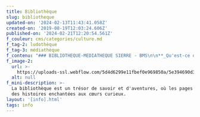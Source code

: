 ```yaml
---
title: Bibliothèque
slug: bibliotheque
updated-on: '2024-02-13T11:43:41.058Z'
created-on: '2019-08-19T12:03:24.606Z'
published-on: '2024-02-21T12:20:54.561Z'
f_couleur: cms/categories/culture.md
f_tag-2: ludothèque
f_tag-3: médiathèque
f_contenu: "### BIBLIOTHEQUE-MEDIATHEQUE SIERRE - BMS\n\n‍**_Qu'est-ce que je peux trouver à la bibliothèque ?_**\n\n*   Des livres\n*   Des CD\n*   Des DVD\n\nToutes ces choses, je peux les emprunter et les prendre à la maison.\n\n![BMS (Bibliothèque Médiathèque de Sierre)](https://uploads-ssl.webflow.com/5d4d6299e11fbef0e969850a/5dd6abc79bf51c78b633c3ba_bms2.jpeg)\n\n‍\n\nIl y a aussi un espace presse avec plus de 70 abonnements de revues et magazines à lire sur place.\n\nIl y a plusieurs places de travail et de repos. Il existe aussi un salon de lecture où on peut lire ou travailler au calme.\n\n*   trois postes pour la bureautique (Word, Excel, Publisher)\n*   deux postes Internet avec session limitées à 1h\n\nL'accès à tous les postes est aussi gratuit.  \n‍\n\n![](https://uploads-ssl.webflow.com/5d4d6299e11fbef0e969850a/5f84550cba3627e5f89ec60f_Image%20BMS%201.jpg)\n\n‍\n\n**_Comment faire pour emprunter des livres ?_**\n\n*   Pour prendre des livres à la bibliothèque, il faut **s'inscrire**.  \n    ‍\n\n**_Comment faire pour s'inscrire ?_**\n\n*   Il faut aller à la bibliothèque, avec une pièce d'identité et demander à la personne qui travaille de nous inscrire.\n*   L'inscription est gratuite et la carte de lecteur Bibliopass coûte CHF 10.-. Si tu possèdes déjà un bibliopass d'une autre bibliothèque, il suffira de le faire valider sans aucun frais.\n*   Une fois inscrit, il est possible à chaque fois d'emprunter tous les documents gratuitement. 20 documents maximum que ce soit des livres, des CD ou des DVD.\n*   Une quittance est donnée avec le nom des documents et la date de retour.\n*   Tu peux aussi gérer tes emprunts en ligne depuis ton compte lecteur. La bibliothécaire t'expliquera tout et répondra à tes questions.  \n    ‍\n\n**_Combien de temps je peux garder les documents que j'ai pris ?_**\n\n*   Les livres, les CD et les DVD documentaires peuvent être gardés pendant 28 jours.\n*   Les DVD de fictions sont prêtés pour 14 jours.\n\n#### **_Il est important de rendre les documents, le jour indiqué, sinon il faut payer une amende !_**\n\n**Adresse :** Rue Notre Dame des Marais 5, 3960 Sierre\n\n**Horaires :**\n\n*   **‍**Lundi de 9h00 à 12h00 et de 13h30 à 18h00\n*   Mardi de 9h00 à 12h00 et de 13h30 à 19h00\n*   Mercredi de 9h00 à 12h00 et de 13h30 à 18h00\n*   Jeudi de 9h00 à 12h00 et de 13h30 à 18h00\n*   Vendredi de 9h00 à 12h00 et de 13h30 à 18h00\n*   Samedi de 9h00 à 12h00 et de 13h30 à 17h00\n\nP\uFEFFendant les vacances d'été, la BMS est ouverte non-stop de 8h à 14h du lundi au vendredi. Fermée le samedi.\n\n[**J\uFEFFours de fermeture**](https://www.bmsierre.ch/telechargements/fermeture/)\n\n**Téléphone :** 027 452 02 51  \n‍**E-mail :** [**biblio@sierre.ch**](mailto:biblio.bms@bms.sierre.ch)  \n**Site Internet :** [**www.bmsierre.ch**](http://www.bmsierre.ch/)\n\n‍\n\n#### _Activités_\n\nLa bibliothèque organise plein d’activités sympas tout au long de l’année. Tu trouves toutes les infos sur leur site internet et tu peux aussi t’abonner à leur newsletter.\n\n**Adresse :** Rue Notre Dame des Marais 5, 3960 Sierre  \n‍**Téléphone :** 027 452 02 60  \n‍**E-mail :** [**biblio@sierre.ch**](mailto:biblio.bms@bms.sierre.ch)  \n**Site Internet :** [**www.bmsierre.ch**](http://www.bmsierre.ch/)\n\n‍\n\n![](https://uploads-ssl.webflow.com/5d4d6299e11fbef0e969850a/5f84536fb170b70caa0578f3_Image%20BMS.jpg)\n\n‍\n\n### MEDIATHEQUE DE LA HES-SO VALAIS\n\nLa médiathèque de la HES-SO est ouverte à tous. C'est une médiathèque spécialisée dans les domaines d'enseignement et de recherche.\n\n**Adresse :** Route de la Plaine 2, 3960 Sierre\n\n**Horaires (accès public) :**\n\n*   Lundi au vendredi de 8h à 17h\n\n‍**Téléphone :** 027 606 94 10  \n‍**E-mail :** [**biblio.sierre@hevs.ch  \n‍**](mailto:biblio.sierre@hevs.ch)**Site Internet :** [**www.mediatheques.hevs.ch**](https://www.hevs.ch/fr/mediatheques-hes-so-valais-wallis/mediatheques/)\n\n‍\n\n### LUDOTHEQUE\n\nIl existe également une ludothèque, c'est un espace pour les enfants, où ils peuvent jouer, lire et emprunter des jeux.\n\nC'est ouvert toute l'année, sauf pendant les vacances scolaires.\n\n**Adresse :** Avenue des Ecoles 13, 3960 Sierre\n\n**Horaires :**\n\n*   Mardi de 15h00 à 17h30\n*   Jeudi de 16h30 à 19h00\n*   Samedi de 10h00 à 11h30\n\n‍**Téléphone :** 027 455 55 03 pendant les heures d'ouverture  \n‍**E-mail :** [**info@ludosierre.ch  \n‍**](mailto:info@ludosierre.ch)**Site Internet :** [www.ludosierre.ch](https://www.ludosierre.ch/)"
f_image-2:
  url: >-
    https://uploads-ssl.webflow.com/5d4d6299e11fbef0e969850a/5e394690d3285e49c7a54bc9_culture%20-%20biblioth%C3%A8que.jpg
  alt: null
f_mini-description: >-
  La bibliothèque est un trésor de savoir et d'aventures, où les pages murmurent
  des histoires enchantées aux cœurs curieux.
layout: '[info].html'
tags: info
---
```



